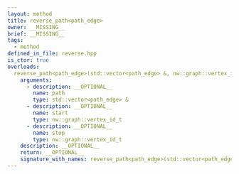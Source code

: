 ```yaml
---
layout: method
title: reverse_path<path_edge>
owner: __MISSING__
brief: __MISSING__
tags:
  - method
defined_in_file: reverse.hpp
is_ctor: true
overloads:
  reverse_path<path_edge>(std::vector<path_edge> &, nw::graph::vertex_id_t, nw::graph::vertex_id_t):
    arguments:
      - description: __OPTIONAL__
        name: path
        type: std::vector<path_edge> &
      - description: __OPTIONAL__
        name: start
        type: nw::graph::vertex_id_t
      - description: __OPTIONAL__
        name: stop
        type: nw::graph::vertex_id_t
    description: __OPTIONAL__
    return: __OPTIONAL__
    signature_with_names: reverse_path<path_edge>(std::vector<path_edge> & path, nw::graph::vertex_id_t start, nw::graph::vertex_id_t stop)
---
```

